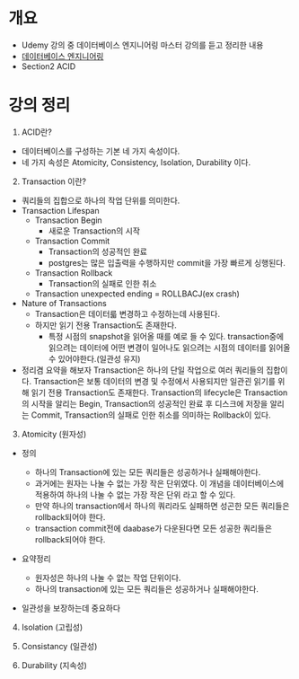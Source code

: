 # 개요

- Udemy 강의 중 데이터베이스 엔지니어링 마스터 강의를 듣고 정리한 내용
- [데이터베이스 엔지니어링](https://barogo.udemy.com/course/database-engineering-korean/learn/lecture/40778704#overview)
- Section2 ACID

# 강의 정리

1. ACID란?

- 데이터베이스를 구성하는 기본 네 가지 속성이다.
- 네 가지 속성은 Atomicity, Consistency, Isolation, Durability 이다.

2. Transaction 이란?

- 쿼리들의 집합으로 하나의 작업 단위를 의미한다.
- Transaction Lifespan
  - Transaction Begin
    - 새로운 Transaction의 시작
  - Transaction Commit
    - Transaction의 성공적인 완료
    - postgres는 많은 입출력을 수행하지만 commit을 가장 빠르게 싱행된다.
  - Transaction Rollback
    - Transaction의 실패로 인한 취소
  - Transaction unexpected ending = ROLLBACJ(ex crash)
- Nature of Transactions
  - Transaction은 데이터륿 변경하고 수정하는데 사용된다.
  - 하지만 읽기 전용 Transaction도 존재한다.
    - 특정 시점의 snapshot을 읽어올 때를 예로 들 수 있다. transaction중에 읽으려는 데이터에 어떤 변경이 일어나도 읽으려는 시점의 데이터를 읽어올 수 있어야한다.(일관성 유지)
- 정리겸 요약을 해보자
  Transaction은 하나의 단일 작업으로 여러 쿼리들의 집합이다. Transaction은 보통 데이터의 변경 및 수정에서 사용되지만 일관괸 읽기를 위해 읽기 전용 Transaction도 존재한다. Transaction의 lifecycle은 Transaction의 시작을 알리는 Begin, Transaction의 성공적인 완료 후 디스크에 저장을 알리는 Commit, Transaction의 실패로 인한 취소를 의미하는 Rollback이 있다.

3. Atomicity (원자성)

- 정의

  - 하나의 Transaction에 있는 모든 쿼리들은 성공하거나 실패해야한다.
  - 과거에는 원자는 나눌 수 없는 가장 작은 단위였다. 이 개념을 데이터베이스에 적용하여 하나의 나눌 수 없는 가장 작은 단위 라고 할 수 있다.
  - 만약 하나의 transaction에서 하나의 쿼리라도 실패하면 성곤한 모든 쿼리들은 rollback되어야 한다.
  - transaction commit전에 daabase가 다운된다면 모든 성공한 쿼리들은 rollback되어야 한다.

- 요약정리
  - 원자성은 하나의 나눌 수 없는 작업 단위이다.
  - 하나의 transaction에 있는 모든 쿼리들은 성공하거나 실패해야한다.
- 일관성을 보장하는데 중요하다

4. Isolation (고립성)

5. Consistancy (일관성)

6. Durability (지속성)
